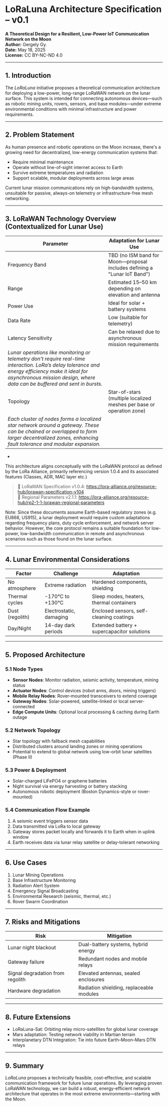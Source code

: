 # LoRaLuna Architecture Specification – v0.1

**A Theoretical Design for a Resilient, Low-Power IoT Communication Network on the Moon**  
**Author:** Gergely Gy.  
**Date:** May 18, 2025  
**License:** CC BY-NC-ND 4.0

---

## 1. Introduction

The *LoRaLuna* initiative proposes a theoretical communication architecture for deploying a low-power, long-range LoRaWAN network on the lunar surface. This system is intended for connecting autonomous devices—such as robotic mining units, rovers, sensors, and base modules—under extreme environmental conditions with minimal infrastructure and power requirements.

---

## 2. Problem Statement

As human presence and robotic operations on the Moon increase, there's a growing need for decentralized, low-energy communication systems that:

- Require minimal maintenance
- Operate without line-of-sight internet access to Earth
- Survive extreme temperatures and radiation
- Support scalable, modular deployments across large areas

Current lunar mission communications rely on high-bandwidth systems, unsuitable for passive, always-on telemetry or infrastructure-free mesh networking.

---

## 3. LoRaWAN Technology Overview (Contextualized for Lunar Use)

| Parameter | Adaptation for Lunar Use |
|----------|---------------------------|
| Frequency Band | TBD (no ISM band for Moon—proposal includes defining a "Lunar IoT Band") |
| Range | Estimated 15–50 km depending on elevation and antenna |
| Power Use | Ideal for solar + battery systems |
| Data Rate | Low (suitable for telemetry) |
| Latency Sensitivity | Can be relaxed due to asynchronous mission requirements | 
*Lunar operations like monitoring or telemetry don’t require real-time interaction. LoRa’s delay tolerance and energy efficiency make it ideal for asynchronous mission design, where data can be buffered and sent in bursts.* |
| Topology | Star-of-stars (multiple localized meshes per base or operation zone) |
*Each cluster of nodes forms a localized star network around a gateway. These can be chained or overlapped to form larger decentralized zones, enhancing fault tolerance and modular expansion.* |

-

This architecture aligns conceptually with the LoRaWAN protocol as defined by the LoRa Alliance, primarily referencing version 1.0.4 and its associated features (Classes, ADR, MAC layer etc.)

> 📘 LoRaWAN Specification v1.0.4: https://lora-alliance.org/resource-hub/lorawan-specification-v104  
> 📘 Regional Parameters v2.1.1: https://lora-alliance.org/resource-hub/rp2-1-1-lorawan-regional-parameters

Note: Since these documents assume Earth-based regulatory zones (e.g. EU868, US915), a lunar deployment would require custom adaptations regarding frequency plans, duty cycle enforcement, and network server behavior. However, the core protocol remains a suitable foundation for low-power, low-bandwidth communication in remote and asynchronous scenarios such as those found on the lunar surface.

---

## 4. Lunar Environmental Considerations

| Factor | Challenge | Adaptation |
|--------|-----------|------------|
| No atmosphere | Extreme radiation | Hardened components, shielding |
| Thermal cycles | -170°C to +130°C | Sleep modes, heaters, thermal containers |
| Dust (regolith) | Electrostatic, damaging | Enclosed sensors, self-cleaning coatings |
| Day/Night | 14-day dark periods | Extended battery + supercapacitor solutions |

---

## 5. Proposed Architecture

### 5.1 Node Types

- **Sensor Nodes**: Monitor radiation, seismic activity, temperature, mining status  
- **Actuator Nodes**: Control devices (robot arms, doors, mining triggers)  
- **Mobile Relay Nodes**: Rover-mounted transceivers to extend coverage  
- **Gateway Nodes**: Solar-powered, satellite-linked or local server-connected  
- **Edge Compute Units**: Optional local processing & caching during Earth outage

### 5.2 Network Topology

- Star topology with fallback mesh capabilities
- Distributed clusters around landing zones or mining operations
- Potential to extend to global network using low-orbit lunar satellites (Phase II)

### 5.3 Power & Deployment

- Solar-charged LiFePO4 or graphene batteries
- Night survival via energy harvesting or battery stacking
- Autonomous robotic deployment (Boston Dynamics-style or rover-mounted)

### 5.4 Communication Flow Example

1. A seismic event triggers sensor data  
2. Data transmitted via LoRa to local gateway  
3. Gateway stores packet locally and forwards it to Earth when in uplink window  
4. Earth receives data via lunar relay satellite or delay-tolerant networking

---

## 6. Use Cases

1. Lunar Mining Operations  
2. Base Infrastructure Monitoring  
3. Radiation Alert System  
4. Emergency Signal Broadcasting  
5. Environmental Research (seismic, thermal, etc.)  
6. Rover Swarm Coordination

---

## 7. Risks and Mitigations

| Risk | Mitigation |
|------|------------|
| Lunar night blackout | Dual-battery systems, hybrid energy |
| Gateway failure | Redundant nodes and mobile relays |
| Signal degradation from regolith | Elevated antennas, sealed enclosures |
| Hardware degradation | Radiation shielding, replaceable modules |

---

## 8. Future Extensions

- LoRaLuna-Sat: Orbiting relay micro-satellites for global lunar coverage  
- Mars adaptation: Testing network viability in Martian terrain  
- Interplanetary DTN Integration: Tie into future Earth–Moon–Mars DTN relays

---

## 9. Summary

*LoRaLuna* proposes a technically feasible, cost-effective, and scalable communication framework for future lunar operations. By leveraging proven LoRaWAN technology, we can build a robust, energy-efficient network architecture that operates in the most extreme environments—starting with the Moon.
